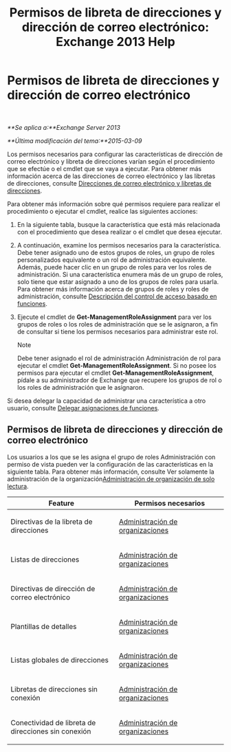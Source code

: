 ﻿---
title: 'Permisos de libreta de direcciones y dirección de correo electrónico: Exchange 2013 Help'
TOCTitle: Permisos de libreta de direcciones y dirección de correo electrónico
ms:assetid: 1c1de09d-16ef-4424-9bfb-eb7edffbc8c2
ms:mtpsurl: https://technet.microsoft.com/es-es/library/JJ150492(v=EXCHG.150)
ms:contentKeyID: 48267860
ms.date: 04/23/2018
mtps_version: v=EXCHG.150
ms.translationtype: HT
---

# Permisos de libreta de direcciones y dirección de correo electrónico

 

_**Se aplica a:**Exchange Server 2013_

_**Última modificación del tema:**2015-03-09_

Los permisos necesarios para configurar las características de dirección de correo electrónico y libreta de direcciones varían según el procedimiento que se efectúe o el cmdlet que se vaya a ejecutar. Para obtener más información acerca de las direcciones de correo electrónico y las libretas de direcciones, consulte [Direcciones de correo electrónico y libretas de direcciones](email-addresses-and-address-books-exchange-2013-help.md).

Para obtener más información sobre qué permisos requiere para realizar el procedimiento o ejecutar el cmdlet, realice las siguientes acciones:

1.  En la siguiente tabla, busque la característica que está más relacionada con el procedimiento que desea realizar o el cmdlet que desea ejecutar.

2.  A continuación, examine los permisos necesarios para la característica. Debe tener asignado uno de estos grupos de roles, un grupo de roles personalizados equivalente o un rol de administración equivalente. Además, puede hacer clic en un grupo de roles para ver los roles de administración. Si una característica enumera más de un grupo de roles, solo tiene que estar asignado a uno de los grupos de roles para usarla. Para obtener más información acerca de grupos de roles y roles de administración, consulte [Descripción del control de acceso basado en funciones](understanding-role-based-access-control-exchange-2013-help.md).

3.  Ejecute el cmdlet de **Get-ManagementRoleAssignment** para ver los grupos de roles o los roles de administración que se le asignaron, a fin de consultar si tiene los permisos necesarios para administrar este rol.
    

    > [!NOTE]
    > Debe tener asignado el rol de administración Administración de rol para ejecutar el cmdlet <STRONG>Get-ManagementRoleAssignment</STRONG>. Si no posee los permisos para ejecutar el cmdlet <STRONG>Get-ManagementRoleAssignment</STRONG>, pídale a su administrador de Exchange que recupere los grupos de rol o los roles de administración que le asignaron.



Si desea delegar la capacidad de administrar una característica a otro usuario, consulte [Delegar asignaciones de funciones](delegate-role-assignments-exchange-2013-help.md).

## Permisos de libreta de direcciones y dirección de correo electrónico

Los usuarios a los que se les asigna el grupo de roles Administración con permiso de vista pueden ver la configuración de las características en la siguiente tabla. Para obtener más información, consulte Ver solamente la administración de la organización[Administración de organización de solo lectura](view-only-organization-management-exchange-2013-help.md).


<table>
<colgroup>
<col style="width: 50%" />
<col style="width: 50%" />
</colgroup>
<thead>
<tr class="header">
<th>Feature</th>
<th>Permisos necesarios</th>
</tr>
</thead>
<tbody>
<tr class="odd">
<td><p>Directivas de la libreta de direcciones</p></td>
<td><p><a href="organization-management-exchange-2013-help.md">Administración de organizaciones</a></p></td>
</tr>
<tr class="even">
<td><p>Listas de direcciones</p></td>
<td><p><a href="organization-management-exchange-2013-help.md">Administración de organizaciones</a></p></td>
</tr>
<tr class="odd">
<td><p>Directivas de dirección de correo electrónico</p></td>
<td><p><a href="organization-management-exchange-2013-help.md">Administración de organizaciones</a></p></td>
</tr>
<tr class="even">
<td><p>Plantillas de detalles</p></td>
<td><p><a href="organization-management-exchange-2013-help.md">Administración de organizaciones</a></p></td>
</tr>
<tr class="odd">
<td><p>Listas globales de direcciones</p></td>
<td><p><a href="organization-management-exchange-2013-help.md">Administración de organizaciones</a></p></td>
</tr>
<tr class="even">
<td><p>Libretas de direcciones sin conexión</p></td>
<td><p><a href="organization-management-exchange-2013-help.md">Administración de organizaciones</a></p></td>
</tr>
<tr class="odd">
<td><p>Conectividad de libreta de direcciones sin conexión</p></td>
<td><p><a href="organization-management-exchange-2013-help.md">Administración de organizaciones</a></p></td>
</tr>
</tbody>
</table>

